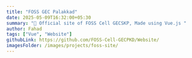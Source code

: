 ```yaml
---
title: "FOSS GEC Palakkad"
date: 2025-05-09T16:32:00+05:30
summary: "💎 Official site of FOSS Cell GECSKP, Made using Vue.js "
author: Fahad
tags: ["Vue", "Website"]
githubLink: https://github.com/FOSS-Cell-GECPKD/Website/
imagesFolder: /images/projects/foss-site/
---
```

